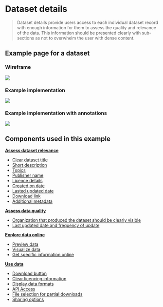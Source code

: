 # Dataset details 

> Dataset details provide users access to each individual dataset record with enough information for them to assess the quality and relevance of the data. This information should be presented clearly with sub-sections as not to overwhelm the user with dense content.

## Example page for a dataset

<!-- tabs:start -->

### **Wireframe**
<a href="/dd3-wireframes/_media/overview/4.explore.png" target="_blank"><img src="/dd3-wireframes/_media/overview/4.explore.png" data-no-zoom/></a>

### **Example implementation**
<a href="/dd3-wireframes/_media/stage-4-explore/preview-wireframe.png" target="_blank"><img src="/dd3-wireframes/_media/stage-4-explore/preview-wireframe.png" data-no-zoom/></a>

### **Example implementation with annotations**
<a href="/dd3-wireframes/_media/example-pages/5.use-page-annotated.png" target="_blank"><img src="/dd3-wireframes/_media/example-pages/dataset-details-annotated.png" data-no-zoom/></a>

<!-- tabs:end -->

## Components used in this example

**[Assess dataset relevance](main-content/steps/assess-dataset-relevance)**
* [Clear dataset title](https://pautva.github.io/dd3-wireframes/#/main-content/steps/assess-dataset-relevance?id=_1-clear-dataset-title)
* [Short description](https://pautva.github.io/dd3-wireframes/#/main-content/steps/assess-dataset-relevance?id=_2-short-description)
* [Topics](https://pautva.github.io/dd3-wireframes/#/main-content/steps/assess-dataset-relevance?id=_3-topics)
* [Publisher name](https://pautva.github.io/dd3-wireframes/#/main-content/steps/assess-dataset-relevance?id=_4-publisher-name)
* [Licence details](https://pautva.github.io/dd3-wireframes/#/main-content/steps/assess-dataset-relevance?id=_5-licence-details)
* [Created on date](https://pautva.github.io/dd3-wireframes/#/main-content/steps/assess-dataset-relevance?id=_6-created-on-date)
* [Lasted updated date](https://pautva.github.io/dd3-wireframes/#/main-content/steps/assess-dataset-relevance?id=_7-lasted-updated-date)
* [Download link](https://pautva.github.io/dd3-wireframes/#/main-content/steps/assess-dataset-relevance?id=_8-download-link)
* [Additional metadata](https://pautva.github.io/dd3-wireframes/#/main-content/steps/assess-dataset-relevance?id=_9-additional-metadata)

**[Assess data quality](main-content/steps/assess-data-quality)**
* [Organization that produced the dataset should be clearly visible](https://pautva.github.io/dd3-wireframes/#/main-content/steps/assess-data-quality?id=_1-organization-that-produced-the-dataset-should-be-clearly-visible)
* [Last updated date and frequency of update](https://pautva.github.io/dd3-wireframes/#/main-content/steps/assess-data-quality?id=_2-last-updated-date-and-frequency-of-update)

**[Explore data online](main-content/steps/explore-data-online)**
* [Preview data](https://pautva.github.io/dd3-wireframes/#/main-content/steps/explore-data-online?id=_1-preview-data)
* [Visualize data](https://pautva.github.io/dd3-wireframes/#/main-content/steps/explore-data-online?id=_2-visualize-data)
* [Get specific information online](https://pautva.github.io/dd3-wireframes/#/main-content/steps/explore-data-online?id=_3-get-specific-information-online)

**[Use data](main-content/steps/use-data)**
* [Download button](https://pautva.github.io/dd3-wireframes/#/main-content/steps/use-data?id=_1-download-button)
* [Clear licencing information](https://pautva.github.io/dd3-wireframes/#/main-content/steps/use-data?id=_2-clear-licencing-information)
* [Display data formats](https://pautva.github.io/dd3-wireframes/#/main-content/steps/use-data?id=_3-display-data-formats)
* [API Access](https://pautva.github.io/dd3-wireframes/#/main-content/steps/use-data?id=_4-api-access)
* [File selection for partial downloads](https://pautva.github.io/dd3-wireframes/#/main-content/steps/use-data?id=_5-file-selection-for-partial-downloads)
* [Sharing options](https://pautva.github.io/dd3-wireframes/#/main-content/steps/use-data?id=_6-sharing-options)
